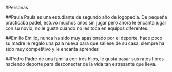 #Personas

##Paula
Paula es una estudiante de segundo año de logopedia. De pequeña practicaba padel, estuvo muchos años sin jugar pero ahora 
le encanta jugar con su novio, no le gusta cuando no les toca en equipos diferentes.

##Emilio
Emilio, nunca ha sido muy apasionado por el deporte, hace poco su madre le regalo una pala nueva para que saliese de su casa, 
siempre ha sido muy competitivo y le encanta aprender.

##Pedro
Padre de una familia con tres hijos, le gusta pasar sus ratos libres haciendo deporte para desconectar de la vida tan 
estresante que lleva.

